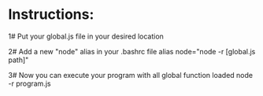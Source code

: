 # Instructions:

1# Put your global.js file in your desired location

2# Add a new "node" alias in your .bashrc file
alias node="node -r [global.js path]"

3# Now you can execute your program with all global function loaded
node -r program.js
